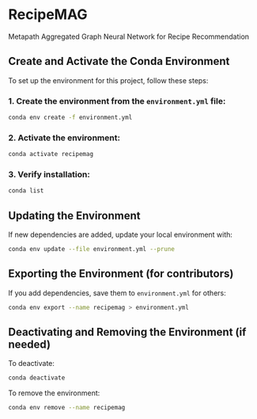 # RecipeMAG
Metapath Aggregated Graph Neural Network for Recipe Recommendation


## Create and Activate the Conda Environment

To set up the environment for this project, follow these steps:

### 1. Create the environment from the `environment.yml` file:
```bash
conda env create -f environment.yml
```

### 2. Activate the environment:
```bash
conda activate recipemag
```

### 3. Verify installation:
```bash
conda list
```

## Updating the Environment

If new dependencies are added, update your local environment with:
```bash
conda env update --file environment.yml --prune
```

## Exporting the Environment (for contributors)

If you add dependencies, save them to `environment.yml` for others:
```bash
conda env export --name recipemag > environment.yml
```

## Deactivating and Removing the Environment (if needed)

To deactivate:
```bash
conda deactivate
```

To remove the environment:
```bash
conda env remove --name recipemag
```
